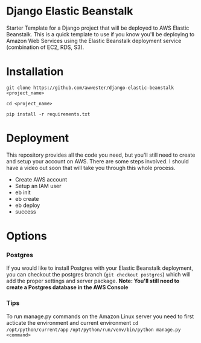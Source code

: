 # Django Elastic Beanstalk
Starter Template for a Django project that will be deployed to AWS Elastic Beanstalk.
This is a quick template to use if you know you'll be deploying to Amazon Web Services using the Elastic Beanstalk deployment service (combination of EC2, RDS, S3).

# Installation
`git clone https://github.com/awwester/django-elastic-beanstalk <project_name>`

`cd <project_name>`

`pip install -r requirements.txt`

# Deployment
This repository provides all the code you need, but you'll still need to create
and setup your account on AWS. There are some steps involved. I should have a video
out soon that will take you through this whole process.

- Create AWS account
- Setup an IAM user
- eb init
- eb create
- eb deploy
- success

# Options

### Postgres
If you would like to install Postgres with your Elastic Beanstalk deployment, you
can checkout the postgres branch (`git checkout postgres`) which will add the proper settings and server package. **Note: You'll still need to create a Postgres database in the AWS Console**

### Tips
To run manage.py commands on the Amazon Linux server you need to first acticate the environment and current environment
`cd /opt/python/current/app`
`/opt/python/run/venv/bin/python manage.py <command>`

